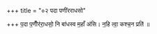 +++
title = "०२ पदा पणींरराधसो"

+++
प॒दा प॒णीँर॑रा॒धसो॒ नि बा॑धस्व म॒हाँ अ॑सि। न॒हि त्वा॒ कश्च॒न प्रति॑ ॥